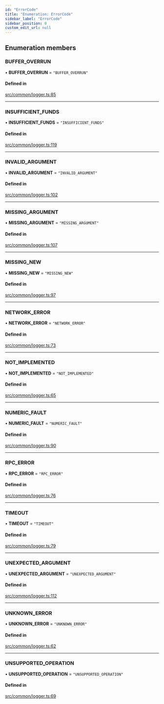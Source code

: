 ```yaml
---
id: "ErrorCode"
title: "Enumeration: ErrorCode"
sidebar_label: "ErrorCode"
sidebar_position: 0
custom_edit_url: null
---
```


## Enumeration members

### BUFFER\_OVERRUN

• **BUFFER\_OVERRUN** = `"BUFFER_OVERRUN"`

#### Defined in

[src/common/logger.ts:85](https://github.com/alpha-defi/raydium-sdk/blob/ce1010a/src/common/logger.ts#L85)

___

### INSUFFICIENT\_FUNDS

• **INSUFFICIENT\_FUNDS** = `"INSUFFICIENT_FUNDS"`

#### Defined in

[src/common/logger.ts:119](https://github.com/alpha-defi/raydium-sdk/blob/ce1010a/src/common/logger.ts#L119)

___

### INVALID\_ARGUMENT

• **INVALID\_ARGUMENT** = `"INVALID_ARGUMENT"`

#### Defined in

[src/common/logger.ts:102](https://github.com/alpha-defi/raydium-sdk/blob/ce1010a/src/common/logger.ts#L102)

___

### MISSING\_ARGUMENT

• **MISSING\_ARGUMENT** = `"MISSING_ARGUMENT"`

#### Defined in

[src/common/logger.ts:107](https://github.com/alpha-defi/raydium-sdk/blob/ce1010a/src/common/logger.ts#L107)

___

### MISSING\_NEW

• **MISSING\_NEW** = `"MISSING_NEW"`

#### Defined in

[src/common/logger.ts:97](https://github.com/alpha-defi/raydium-sdk/blob/ce1010a/src/common/logger.ts#L97)

___

### NETWORK\_ERROR

• **NETWORK\_ERROR** = `"NETWORK_ERROR"`

#### Defined in

[src/common/logger.ts:73](https://github.com/alpha-defi/raydium-sdk/blob/ce1010a/src/common/logger.ts#L73)

___

### NOT\_IMPLEMENTED

• **NOT\_IMPLEMENTED** = `"NOT_IMPLEMENTED"`

#### Defined in

[src/common/logger.ts:65](https://github.com/alpha-defi/raydium-sdk/blob/ce1010a/src/common/logger.ts#L65)

___

### NUMERIC\_FAULT

• **NUMERIC\_FAULT** = `"NUMERIC_FAULT"`

#### Defined in

[src/common/logger.ts:90](https://github.com/alpha-defi/raydium-sdk/blob/ce1010a/src/common/logger.ts#L90)

___

### RPC\_ERROR

• **RPC\_ERROR** = `"RPC_ERROR"`

#### Defined in

[src/common/logger.ts:76](https://github.com/alpha-defi/raydium-sdk/blob/ce1010a/src/common/logger.ts#L76)

___

### TIMEOUT

• **TIMEOUT** = `"TIMEOUT"`

#### Defined in

[src/common/logger.ts:79](https://github.com/alpha-defi/raydium-sdk/blob/ce1010a/src/common/logger.ts#L79)

___

### UNEXPECTED\_ARGUMENT

• **UNEXPECTED\_ARGUMENT** = `"UNEXPECTED_ARGUMENT"`

#### Defined in

[src/common/logger.ts:112](https://github.com/alpha-defi/raydium-sdk/blob/ce1010a/src/common/logger.ts#L112)

___

### UNKNOWN\_ERROR

• **UNKNOWN\_ERROR** = `"UNKNOWN_ERROR"`

#### Defined in

[src/common/logger.ts:62](https://github.com/alpha-defi/raydium-sdk/blob/ce1010a/src/common/logger.ts#L62)

___

### UNSUPPORTED\_OPERATION

• **UNSUPPORTED\_OPERATION** = `"UNSUPPORTED_OPERATION"`

#### Defined in

[src/common/logger.ts:69](https://github.com/alpha-defi/raydium-sdk/blob/ce1010a/src/common/logger.ts#L69)
